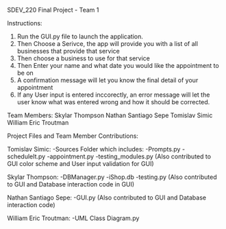 SDEV_220 Final Project - Team 1

Instructions:
1. Run the GUI.py file to launch the application. 
2. Then Choose a Serivce, the app will provide you with a list of all businesses
        that provide that service
3. Then choose a business to use for that service
4. Then Enter your name and what date you would like the appointment to be on
5. A confirmation message will let you know the final detail of your appointment
6. If any User input is entered inccorectly, an error message will let the user know
        what was entered wrong and how it should be corrected.

Team Members:
Skylar Thompson
Nathan Santiago Sepe
Tomislav Simic
William Eric Troutman

Project Files and Team Member Contributions:

Tomislav Simic:
-Sources Folder which includes:
    -Prompts.py
    -scheduleIt.py
-appointment.py
-testing_modules.py
(Also contributed to GUI color scheme and User input validation for GUI)

Skylar Thompson:
-DBManager.py
-iShop.db
-testing.py
(Also contributed to GUI and Database interaction code in GUI)

Nathan Santiago Sepe:
-GUI.py
(Also contributed to GUI and Database interaction code)

William Eric Troutman:
-UML Class Diagram.py
